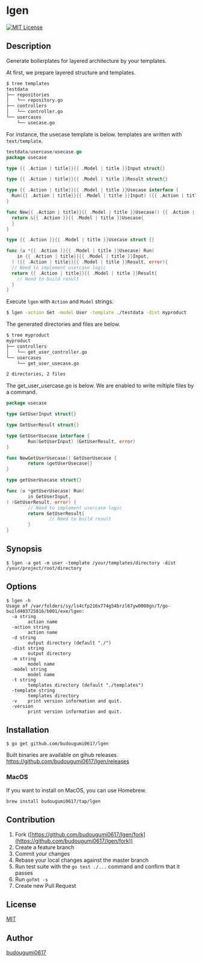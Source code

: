 lgen
===================

[![MIT License](http://img.shields.io/badge/license-MIT-blue.svg?style=flat-square)][license]

[license]: https://github.com/budougumi0617/lgen/blob/master/LICENSE

## Description

Generate boilerplates for layered architecture by your templates.

At first, we prepare layered structure and templates.

```bash
$ tree templates
testdata
├── repositories
│   └── repository.go
├── controllers
│   └── controller.go
└── usercases
    └── usecase.go
```

For instance, the usecase template is below. templates are written with `text/template`.

```go
testdata/usercase/usecase.go
package usecase

type {{ .Action | title}}{{ .Model | title }}Input struct{}

type {{ .Action | title}}{{ .Model | title }}Result struct{}

type {{ .Action | title}}{{ .Model | title }}Usecase interface {
  Run({{ .Action | title}}{{ .Model | title }}Input) ({{ .Action | title}}{{ .Model | title }}Result, error)
}

func New{{ .Action | title}}{{ .Model | title }}Usecase() {{ .Action | title}}{{ .Model | title }}Usecase {
  return &{{ .Action }}{{ .Model | title }}Usecase{
  }
}

type {{ .Action }}{{ .Model | title }}Usecase struct {}

func (u *{{ .Action }}{{ .Model | title }}Usecase) Run(
    in {{ .Action | title}}{{ .Model | title }}Input,
  ) ({{ .Action | title}}{{ .Model | title }}Result, error){
  // Need to implement usercase logic
  return {{ .Action | title}}{{ .Model | title }}Result{
    // Need to build result
  }
}
```

Execute `lgen` with `Action` and `Model` strings.

```bash
$ lgen -action Get -model User -template ./testdata -dist myproduct
```

The generated directories and files are below.


```bash
$ tree myproduct
myproduct
├── controllers
│   └── get_user_controller.go
└── usercases
    └── get_user_usecase.go

2 directories, 2 files
```

The get_user_usercase.go is below. We are enabled to write miltiple files by a command.

```go
package usecase

type GetUserInput struct{}

type GetUserResult struct{}

type GetUserUsecase interface {
        Run(GetUserInput) (GetUserResult, error)
}

func NewGetUserUsecase() GetUserUsecase {
        return &getUserUsecase{}
}

type getUserUsecase struct{}

func (u *getUserUsecase) Run(
        in GetUserInput,
) (GetUserResult, error) {
        // Need to implement usercase logic
        return GetUserResult{
                // Need to build result
        }
}
```


## Synopsis
```
$ lgen -a get -m user -template /your/templates/directory -dist /your/project/root/directory
```

## Options

```
$ lgen -h
Usage of /var/folders/sy/ls4cfp216x774g54brzl67yw0000gn/T/go-build403725816/b001/exe/lgen:
  -a string
        action name
  -action string
        action name
  -d string
        output directory (default "./")
  -dist string
        output directory
  -m string
        model name
  -model string
        model name
  -t string
        templates directory (default "./templates")
  -template string
        templates directory
  -v    print version information and quit.
  -version
        print version information and quit.
```

## Installation

```
$ go get github.com/budougumi0617/lgen
```

Built binaries are available on gihub releases. https://github.com/budougumi0617/lgen/releases

### MacOS
If you want to install on MacOS, you can use Homebrew.
```
brew install budougumi0617/tap/lgen
```

## Contribution
1. Fork ([https://github.com/budougumi0617/lgen/fork](https://github.com/budougumi0617/lgen/fork))
2. Create a feature branch
3. Commit your changes
4. Rebase your local changes against the master branch
5. Run test suite with the `go test ./...` command and confirm that it passes
6. Run `gofmt -s`
7. Create new Pull Request


## License

[MIT](https://github.com/budougumi0617/lgen/blob/master/LICENSE)

## Author
[budougumi0617](https://github.com/budougumi0617)


